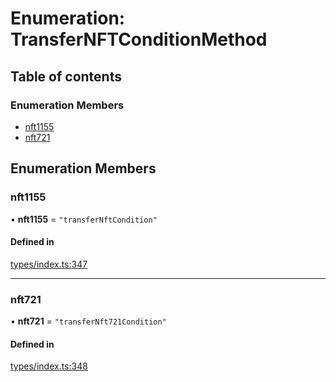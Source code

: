 # Enumeration: TransferNFTConditionMethod

## Table of contents

### Enumeration Members

- [nft1155](TransferNFTConditionMethod.md#nft1155)
- [nft721](TransferNFTConditionMethod.md#nft721)

## Enumeration Members

### nft1155

• **nft1155** = ``"transferNftCondition"``

#### Defined in

[types/index.ts:347](https://github.com/nevermined-io/react-components/blob/1ea201f/catalog/src/types/index.ts#L347)

___

### nft721

• **nft721** = ``"transferNft721Condition"``

#### Defined in

[types/index.ts:348](https://github.com/nevermined-io/react-components/blob/1ea201f/catalog/src/types/index.ts#L348)
